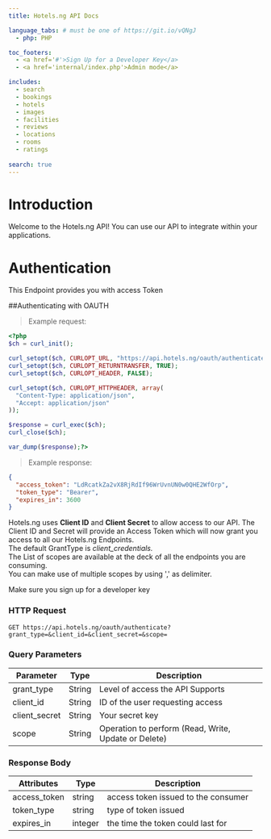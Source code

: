 ```yaml
---
title: Hotels.ng API Docs

language_tabs: # must be one of https://git.io/vQNgJ
  - php: PHP

toc_footers:
  - <a href='#'>Sign Up for a Developer Key</a>
  - <a href='internal/index.php'>Admin mode</a>

includes:
  - search
  - bookings
  - hotels
  - images
  - facilities
  - reviews
  - locations
  - rooms
  - ratings
  
search: true
---
```


# Introduction

Welcome to the Hotels.ng API! You can use our API to integrate within your applications.

# Authentication

This Endpoint provides you with access Token

##Authenticating with OAUTH

> Example request:

```php
<?php
$ch = curl_init();

curl_setopt($ch, CURLOPT_URL, "https://api.hotels.ng/oauth/authenticate?grant_type=&client_id=&client_secret=&scope=");
curl_setopt($ch, CURLOPT_RETURNTRANSFER, TRUE);
curl_setopt($ch, CURLOPT_HEADER, FALSE);

curl_setopt($ch, CURLOPT_HTTPHEADER, array(
  "Content-Type: application/json",
  "Accept: application/json"
));

$response = curl_exec($ch);
curl_close($ch);

var_dump($response);?>
```

> Example response:

```json
{
  "access_token": "LdRcatkZa2vX8RjRdIf96WrUvnUN0w0QHE2WfOrp",
  "token_type": "Bearer",
  "expires_in": 3600
}
```


Hotels.ng uses <strong>Client ID</strong> and <strong>Client Secret</strong> to allow access to our API. The Client ID and Secret will provide an Access Token which will now grant you access to all our Hotels.ng Endpoints.<br> 
The default GrantType is <em>client_credentials.</em><br>
The List of scopes are available at the deck of all the endpoints you are consuming. <br>
You can make use of multiple scopes by using ',' as delimiter.<br>

<aside class="notice">
Make sure you sign up for a developer key
</aside>

### HTTP Request

`GET https://api.hotels.ng/oauth/authenticate?grant_type=&client_id=&client_secret=&scope=`

### Query Parameters

Parameter | Type | Description
--------- | ------- | -----------
grant_type| String|Level of access the API Supports 
client_id | String |ID of the user requesting access
client_secret | String |Your secret key
scope | String |Operation to perform (Read, Write, Update or Delete)



### Response Body

Attributes | Type | Description
--------- | ------- | -----------
access_token| string|access token issued to the consumer
token_type | string |type of token issued
expires_in | integer |the time the token could last for

